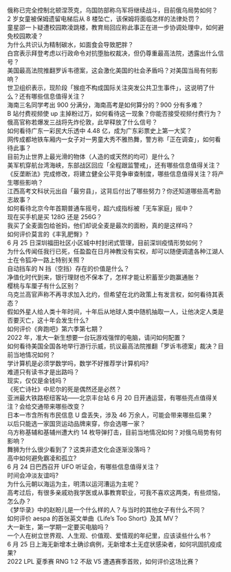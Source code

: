 俄称已完全控制北顿涅茨克，乌国防部称乌军将继续战斗，目前俄乌局势如何？  
2 岁女童被保姆遗留电梯后从 8 楼坠亡，该保姆将面临怎样的法律处罚？  
童星邵一卜疑遭校园欺凌跳楼，教育局回应称此事正在进一步协调处理中，如何避免校园欺凌？  
为什么共识认为精制碳水，如面食会导致肥胖？  
白宫表示拜登考虑以行政命令对抗堕胎权裁决，但仍尊重最高法院，透露出什么信号？  
美国最高法院推翻罗诉韦德案，这会激化美国的社会矛盾吗？对美国当局有何影响？  
世卫组织表示，现阶段「猴痘不构成国际关注突发公共卫生事件」，这说明了什么？还有哪些信息值得关注？  
海南三名同学考出 900 分满分，海南高考是如何算分的？900 分有多难？  
B 站付费视频使 up 主掉粉过万，如何看待这一现象？你能否接受视频付费行为？  
俄高官称若爆发三战将先炸伦敦，此举释放了什么信号？  
如何看待广东一彩民大乐透中 4.48 亿，成为广东彩票史上第一大奖？  
网传成都地铁车厢内一女子对一男童大秀不雅热舞，警方称「正在调查」，如何看待此事？  
目前为止世界上最光滑的物体（人造的或天然的均可）是什么？  
美军机穿航台湾海峡，东部战区回应「全程跟监警戒」，还有哪些信息值得关注？  
《反垄断法》完成修改，将建立健全公平竞争审查制度，哪些信息值得关注？将产生哪些影响？  
江西高考文科状元出自「最穷县」，这背后付出了哪些努力？你还知道哪些高考励志故事？  
如何看待北京今年首期普通车摇号，超六成指标被「无车家庭」摇中？  
现在买手机是买 128G 还是 256G？  
我买了全麦面包给爸妈，他们却说全麦是最次的面粉，真的是这样吗？  
如何评价莫言的《丰乳肥臀》?  
6 月 25 日深圳福田社区小区城中村封闭式管理，目前深圳疫情形势如何？  
为什么传闻任我行已死，任盈盈在日月神教没有实权，却可以随便调遣各种江湖人士在令狐冲一路上特别关照？  
自动挡车的 N 挡（空挡）存在的价值是什么？  
净值化时代到来，银行理财也不保本了，怎样才能让积蓄至少跑赢通胀？  
樱桃与车厘子有什么区别？  
乌克兰高官声称不再寻求加入北约，但希望在北约政策上有发言权，如何看待其表态？  
假如外星人给人类十年时间，十年后从地球人类中随机抽取一人，让他决定人类是否要灭亡，这十年会发生什么?  
如何评价《奔跑吧》第六季第七期？  
2022 年，准大一新生想要一台玩游戏强悍的电脑，请问如何配置？  
如何看待美国全国各地举行游行示威，抗议最高法院推翻「罗诉韦德案」裁决？目前当地情况如何？  
学计算机是必须学数学吗，数学不好推荐学计算机吗?  
难道只有读书才是出路吗？  
现实，仅仅是金钱吗？  
《死亡诗社》中尼尔的死是偶然还是必然？  
亚洲最大铁路枢纽客站——北京丰台站 6 月 20 日开通运营，有哪些亮点值得关注？会给交通带来哪些改变？  
日本一市含所有市民信息 U 盘丢失，涉及 46 万余人，可能会带来哪些后果？  
以后只能选一家国货运动品牌来穿，你会选哪一家？  
乌方称基辅和基辅州遭大约 14 枚导弹打击，目前当地情况如何？对俄乌局势有何影响？  
舞狮为什么很少看到了？这类非遗文化会逐渐没落吗？  
高中如何避免霸凌和孤立?  
6 月 24 日巴西召开 UFO 听证会，有哪些信息值得关注？  
时间会冲淡友谊吗?  
为什么元朝以海运为主，明清以运河漕运为主呢？  
高考过后，有很多亲戚劝我学医或从事教育职业，可我不喜欢这两类，有些烦恼，怎么办？  
《梦华录》中的赵盼儿是一个什么样的人？与当时的其他女子有什么不同？  
如何评价 aespa 的首张英文单曲《Life’s Too Short》及其 MV？  
大一新生，第一学期一定要买电脑吗？  
一个人在树立世界观、人生观、价值观、爱情观的年纪里，应该读些什么书？  
6 月 25 日上海无新增本土确诊病例，无新增本土无症状感染者，如何巩固抗疫成果?  
2022 LPL 夏季赛 RNG 1:2 不敌 V5 遭遇赛季首败，如何评价这场比赛？  
